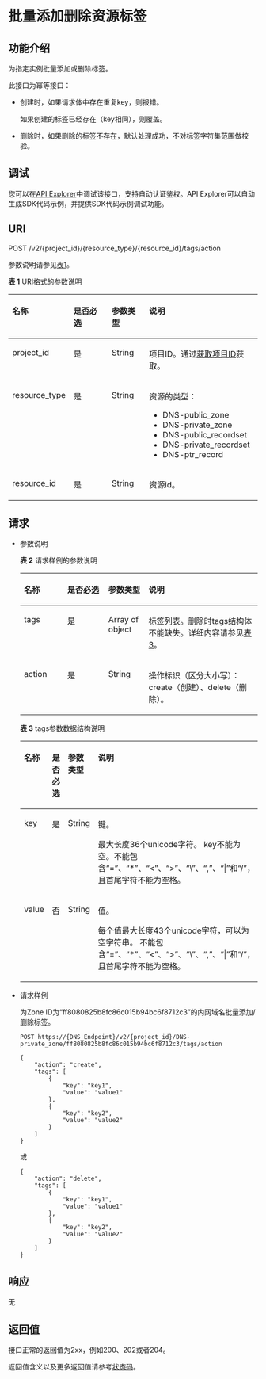 # 批量添加删除资源标签<a name="dns_api_67003"></a>

## 功能介绍<a name="section2763065016101"></a>

为指定实例批量添加或删除标签。

此接口为幂等接口：

-   创建时，如果请求体中存在重复key，则报错。

    如果创建的标签已经存在（key相同），则覆盖。

-   删除时，如果删除的标签不存在，默认处理成功，不对标签字符集范围做校验。

## 调试<a name="section1062181918110"></a>

您可以在[API Explorer](https://apiexplorer.developer.huaweicloud.com/apiexplorer/doc?product=DNS&api=BatchCreateTag)中调试该接口，支持自动认证鉴权。API Explorer可以自动生成SDK代码示例，并提供SDK代码示例调试功能。

## URI<a name="section53701671161015"></a>

POST /v2/\{project\_id\}/\{resource\_type\}/\{resource\_id\}/tags/action

参数说明请参见[表1](#table6099729418149)。

**表 1**  URI格式的参数说明

<a name="table6099729418149"></a>
<table><thead align="left"><tr id="rfcbc44a8a46b42f7a3399447cc33e6bc"><th class="cellrowborder" valign="top" width="19.15%" id="mcps1.2.5.1.1"><p id="a7a4aca13a83145a7b874bba426d18c4c"><a name="a7a4aca13a83145a7b874bba426d18c4c"></a><a name="a7a4aca13a83145a7b874bba426d18c4c"></a>名称</p>
</th>
<th class="cellrowborder" valign="top" width="17.5%" id="mcps1.2.5.1.2"><p id="a8c3f3314bb0c42509b058a1de0687bf7"><a name="a8c3f3314bb0c42509b058a1de0687bf7"></a><a name="a8c3f3314bb0c42509b058a1de0687bf7"></a>是否必选</p>
</th>
<th class="cellrowborder" valign="top" width="15.709999999999999%" id="mcps1.2.5.1.3"><p id="a274153726c4f4e068d17da9d20adb07a"><a name="a274153726c4f4e068d17da9d20adb07a"></a><a name="a274153726c4f4e068d17da9d20adb07a"></a>参数类型</p>
</th>
<th class="cellrowborder" valign="top" width="47.64%" id="mcps1.2.5.1.4"><p id="zh-cn_topic_0123440237_p517246718149"><a name="zh-cn_topic_0123440237_p517246718149"></a><a name="zh-cn_topic_0123440237_p517246718149"></a>说明</p>
</th>
</tr>
</thead>
<tbody><tr id="r4012eb0589df431685512c63766dd227"><td class="cellrowborder" valign="top" width="19.15%" headers="mcps1.2.5.1.1 "><p id="a1aec9468ac3740a592e230ea8946b4a0"><a name="a1aec9468ac3740a592e230ea8946b4a0"></a><a name="a1aec9468ac3740a592e230ea8946b4a0"></a>project_id</p>
</td>
<td class="cellrowborder" valign="top" width="17.5%" headers="mcps1.2.5.1.2 "><p id="ac76f20b1516e4b15a400cc05c5c7ce34"><a name="ac76f20b1516e4b15a400cc05c5c7ce34"></a><a name="ac76f20b1516e4b15a400cc05c5c7ce34"></a>是</p>
</td>
<td class="cellrowborder" valign="top" width="15.709999999999999%" headers="mcps1.2.5.1.3 "><p id="a2d2fc344bf1b429dae66d8e374fa2ed0"><a name="a2d2fc344bf1b429dae66d8e374fa2ed0"></a><a name="a2d2fc344bf1b429dae66d8e374fa2ed0"></a>String</p>
</td>
<td class="cellrowborder" valign="top" width="47.64%" headers="mcps1.2.5.1.4 "><p id="a89702749d7e341b79567331aeb131cb1"><a name="a89702749d7e341b79567331aeb131cb1"></a><a name="a89702749d7e341b79567331aeb131cb1"></a>项目ID。通过<a href="获取项目ID.md">获取项目ID</a>获取。</p>
</td>
</tr>
<tr id="r12097de3a65e4af7996e768bb2f012f7"><td class="cellrowborder" valign="top" width="19.15%" headers="mcps1.2.5.1.1 "><p id="a83d50bdf8f0147428c4bd7d748d16f3e"><a name="a83d50bdf8f0147428c4bd7d748d16f3e"></a><a name="a83d50bdf8f0147428c4bd7d748d16f3e"></a>resource_type</p>
</td>
<td class="cellrowborder" valign="top" width="17.5%" headers="mcps1.2.5.1.2 "><p id="ad4ecbc7d4a34452f86a5163504ee39ea"><a name="ad4ecbc7d4a34452f86a5163504ee39ea"></a><a name="ad4ecbc7d4a34452f86a5163504ee39ea"></a>是</p>
</td>
<td class="cellrowborder" valign="top" width="15.709999999999999%" headers="mcps1.2.5.1.3 "><p id="a8c89d349f80447ff996ebe69a283837a"><a name="a8c89d349f80447ff996ebe69a283837a"></a><a name="a8c89d349f80447ff996ebe69a283837a"></a>String</p>
</td>
<td class="cellrowborder" valign="top" width="47.64%" headers="mcps1.2.5.1.4 "><p id="p1987845714378"><a name="p1987845714378"></a><a name="p1987845714378"></a>资源的类型：</p>
<a name="ul3997124517225"></a><a name="ul3997124517225"></a><ul id="ul3997124517225"><li>DNS-public_zone</li><li>DNS-private_zone</li><li>DNS-public_recordset</li><li>DNS-private_recordset</li><li>DNS-ptr_record</li></ul>
</td>
</tr>
<tr id="r959a126496424428b274abddaf342841"><td class="cellrowborder" valign="top" width="19.15%" headers="mcps1.2.5.1.1 "><p id="zh-cn_topic_0123440237_p408654311220"><a name="zh-cn_topic_0123440237_p408654311220"></a><a name="zh-cn_topic_0123440237_p408654311220"></a>resource_id</p>
</td>
<td class="cellrowborder" valign="top" width="17.5%" headers="mcps1.2.5.1.2 "><p id="a8eaeadb4d70e418281a8f66c9e7f5039"><a name="a8eaeadb4d70e418281a8f66c9e7f5039"></a><a name="a8eaeadb4d70e418281a8f66c9e7f5039"></a>是</p>
</td>
<td class="cellrowborder" valign="top" width="15.709999999999999%" headers="mcps1.2.5.1.3 "><p id="a9656fece8a6142d2889a5fd15e6e354a"><a name="a9656fece8a6142d2889a5fd15e6e354a"></a><a name="a9656fece8a6142d2889a5fd15e6e354a"></a>String</p>
</td>
<td class="cellrowborder" valign="top" width="47.64%" headers="mcps1.2.5.1.4 "><p id="a74c281cde6aa47fbad1fdc186589692d"><a name="a74c281cde6aa47fbad1fdc186589692d"></a><a name="a74c281cde6aa47fbad1fdc186589692d"></a>资源id。</p>
</td>
</tr>
</tbody>
</table>

## 请求<a name="section44958995161021"></a>

-   参数说明

    **表 2**  请求样例的参数说明

    <a name="ta8e34d2abfab47aa998529cacfcb2828"></a>
    <table><thead align="left"><tr id="rcd93df91505146de937d43e19d340f2f"><th class="cellrowborder" valign="top" width="18.21%" id="mcps1.2.5.1.1"><p id="zh-cn_topic_0094510675_p3415211830"><a name="zh-cn_topic_0094510675_p3415211830"></a><a name="zh-cn_topic_0094510675_p3415211830"></a>名称</p>
    </th>
    <th class="cellrowborder" valign="top" width="17.31%" id="mcps1.2.5.1.2"><p id="zh-cn_topic_0094510675_p276632601830"><a name="zh-cn_topic_0094510675_p276632601830"></a><a name="zh-cn_topic_0094510675_p276632601830"></a>是否必选</p>
    </th>
    <th class="cellrowborder" valign="top" width="16.919999999999998%" id="mcps1.2.5.1.3"><p id="zh-cn_topic_0094510675_p261316001830"><a name="zh-cn_topic_0094510675_p261316001830"></a><a name="zh-cn_topic_0094510675_p261316001830"></a>参数类型</p>
    </th>
    <th class="cellrowborder" valign="top" width="47.56%" id="mcps1.2.5.1.4"><p id="zh-cn_topic_0094510675_p362848191830"><a name="zh-cn_topic_0094510675_p362848191830"></a><a name="zh-cn_topic_0094510675_p362848191830"></a>说明</p>
    </th>
    </tr>
    </thead>
    <tbody><tr id="r1dae0bc4b85446b8a56f30ada7a63fe8"><td class="cellrowborder" valign="top" width="18.21%" headers="mcps1.2.5.1.1 "><p id="a79af0cb72c174d3ca1f428eecec90c40"><a name="a79af0cb72c174d3ca1f428eecec90c40"></a><a name="a79af0cb72c174d3ca1f428eecec90c40"></a>tags</p>
    </td>
    <td class="cellrowborder" valign="top" width="17.31%" headers="mcps1.2.5.1.2 "><p id="zh-cn_topic_0094510675_p458022581830"><a name="zh-cn_topic_0094510675_p458022581830"></a><a name="zh-cn_topic_0094510675_p458022581830"></a>是</p>
    </td>
    <td class="cellrowborder" valign="top" width="16.919999999999998%" headers="mcps1.2.5.1.3 "><p id="p10319350151213"><a name="p10319350151213"></a><a name="p10319350151213"></a>Array of object</p>
    </td>
    <td class="cellrowborder" valign="top" width="47.56%" headers="mcps1.2.5.1.4 "><p id="ae2ca2f7ad13b4f58bb7996f0a46dd61b"><a name="ae2ca2f7ad13b4f58bb7996f0a46dd61b"></a><a name="ae2ca2f7ad13b4f58bb7996f0a46dd61b"></a>标签列表。删除时tags结构体不能缺失。详细内容请参见<a href="#t4b1b8c5089e8440eb9e241650e1b469f">表3</a>。</p>
    </td>
    </tr>
    <tr id="r83eaea44319f4fb2a961371d118330ea"><td class="cellrowborder" valign="top" width="18.21%" headers="mcps1.2.5.1.1 "><p id="a10c775ff12944ab5b2d46801393db0b0"><a name="a10c775ff12944ab5b2d46801393db0b0"></a><a name="a10c775ff12944ab5b2d46801393db0b0"></a>action</p>
    </td>
    <td class="cellrowborder" valign="top" width="17.31%" headers="mcps1.2.5.1.2 "><p id="zh-cn_topic_0094510675_p349520711830"><a name="zh-cn_topic_0094510675_p349520711830"></a><a name="zh-cn_topic_0094510675_p349520711830"></a>是</p>
    </td>
    <td class="cellrowborder" valign="top" width="16.919999999999998%" headers="mcps1.2.5.1.3 "><p id="zh-cn_topic_0094510675_p125455181830"><a name="zh-cn_topic_0094510675_p125455181830"></a><a name="zh-cn_topic_0094510675_p125455181830"></a>String</p>
    </td>
    <td class="cellrowborder" valign="top" width="47.56%" headers="mcps1.2.5.1.4 "><p id="aaf692f79fda9478ca778f9b1a4a4495f"><a name="aaf692f79fda9478ca778f9b1a4a4495f"></a><a name="aaf692f79fda9478ca778f9b1a4a4495f"></a>操作标识（区分大小写）：create（创建）、delete（删除）。</p>
    </td>
    </tr>
    </tbody>
    </table>

    **表 3**  tags参数数据结构说明

    <a name="t4b1b8c5089e8440eb9e241650e1b469f"></a>
    <table><thead align="left"><tr id="r86189205e3ee41529729d61f18ec04d1"><th class="cellrowborder" valign="top" width="18.509999999999998%" id="mcps1.2.5.1.1"><p id="a45f786a4d2ca490587c55a81a7af4ad7"><a name="a45f786a4d2ca490587c55a81a7af4ad7"></a><a name="a45f786a4d2ca490587c55a81a7af4ad7"></a>名称</p>
    </th>
    <th class="cellrowborder" valign="top" width="16.91%" id="mcps1.2.5.1.2"><p id="ab5aaec07a65a48ddad37de74a8cd214c"><a name="ab5aaec07a65a48ddad37de74a8cd214c"></a><a name="ab5aaec07a65a48ddad37de74a8cd214c"></a>是否必选</p>
    </th>
    <th class="cellrowborder" valign="top" width="17.11%" id="mcps1.2.5.1.3"><p id="a3c87a997c67f4f78a6279bfa660fa467"><a name="a3c87a997c67f4f78a6279bfa660fa467"></a><a name="a3c87a997c67f4f78a6279bfa660fa467"></a>参数类型</p>
    </th>
    <th class="cellrowborder" valign="top" width="47.47%" id="mcps1.2.5.1.4"><p id="ae574633cb32142cb8a86070dabb6e9b9"><a name="ae574633cb32142cb8a86070dabb6e9b9"></a><a name="ae574633cb32142cb8a86070dabb6e9b9"></a>说明</p>
    </th>
    </tr>
    </thead>
    <tbody><tr id="r78fd46051cda489982fda24f1fdf4c1c"><td class="cellrowborder" valign="top" width="18.509999999999998%" headers="mcps1.2.5.1.1 "><p id="a528be4079abd420192e1494e05b1398d"><a name="a528be4079abd420192e1494e05b1398d"></a><a name="a528be4079abd420192e1494e05b1398d"></a>key</p>
    </td>
    <td class="cellrowborder" valign="top" width="16.91%" headers="mcps1.2.5.1.2 "><p id="afa35bdbbfed2435a805a1d905e68766a"><a name="afa35bdbbfed2435a805a1d905e68766a"></a><a name="afa35bdbbfed2435a805a1d905e68766a"></a>是</p>
    </td>
    <td class="cellrowborder" valign="top" width="17.11%" headers="mcps1.2.5.1.3 "><p id="a1487b792e22f4d6caa93834823baa0e3"><a name="a1487b792e22f4d6caa93834823baa0e3"></a><a name="a1487b792e22f4d6caa93834823baa0e3"></a>String</p>
    </td>
    <td class="cellrowborder" valign="top" width="47.47%" headers="mcps1.2.5.1.4 "><p id="p011410211144"><a name="p011410211144"></a><a name="p011410211144"></a>键。</p>
    <p id="p12621122816413"><a name="p12621122816413"></a><a name="p12621122816413"></a>最大长度36个unicode字符。 key不能为空。不能包含“=”、“*”、“&lt;”、“&gt;”、“\”、“,”、“|”和“/”，且首尾字符不能为空格。</p>
    </td>
    </tr>
    <tr id="reaee45c981d34f85b4810a8fb8325ec6"><td class="cellrowborder" valign="top" width="18.509999999999998%" headers="mcps1.2.5.1.1 "><p id="ae13982a9b00045288249e98ebf57b395"><a name="ae13982a9b00045288249e98ebf57b395"></a><a name="ae13982a9b00045288249e98ebf57b395"></a>value</p>
    </td>
    <td class="cellrowborder" valign="top" width="16.91%" headers="mcps1.2.5.1.2 "><p id="a99da8193a7584036baec00bb32a65183"><a name="a99da8193a7584036baec00bb32a65183"></a><a name="a99da8193a7584036baec00bb32a65183"></a>否</p>
    </td>
    <td class="cellrowborder" valign="top" width="17.11%" headers="mcps1.2.5.1.3 "><p id="a3d072237ebc14c6ca7b298459384d363"><a name="a3d072237ebc14c6ca7b298459384d363"></a><a name="a3d072237ebc14c6ca7b298459384d363"></a>String</p>
    </td>
    <td class="cellrowborder" valign="top" width="47.47%" headers="mcps1.2.5.1.4 "><p id="p592417401420"><a name="p592417401420"></a><a name="p592417401420"></a>值。</p>
    <p id="p3383124915419"><a name="p3383124915419"></a><a name="p3383124915419"></a>每个值最大长度43个unicode字符，可以为空字符串。 不能包含“=”、“*”、“&lt;”、“&gt;”、“\”、“,”、“|”和“/”，且首尾字符不能为空格。</p>
    </td>
    </tr>
    </tbody>
    </table>

-   请求样例

    为Zone ID为“ff8080825b8fc86c015b94bc6f8712c3”的内网域名批量添加/删除标签。

    ```
    POST https://{DNS_Endpoint}/v2/{project_id}/DNS-private_zone/ff8080825b8fc86c015b94bc6f8712c3/tags/action
    ```

    ```
    {
        "action": "create",
        "tags": [
            {
                "key": "key1",
                "value": "value1"
            },
            {
                "key": "key2",
                "value": "value2"
            }
        ]
    }
    
    ```

    或

    ```
    {
        "action": "delete",
        "tags": [
            {
                "key": "key1",
                "value": "value1"
            },
            {
                "key": "key2",
                "value": "value2"
            }
        ]
    }
    ```


## 响应<a name="section40090803161031"></a>

无

## 返回值<a name="section9249181042119"></a>

接口正常的返回值为2xx，例如200、202或者204。

返回值含义以及更多返回值请参考[状态码](状态码.md)。

